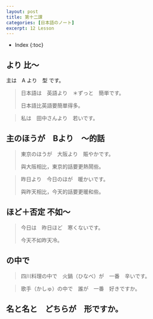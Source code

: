 ```yaml
---
layout: post
title: 第十二課
categories: [日本語のノート]
excerpt: 12 Lesson
---
```

* Index
{:toc}

## より 比～

主は　A より　型 です。

> 日本語は　英語より　＊ずっと　簡単です。
> 
> 日本語比英語要簡單得多。

> 私は　田中さんより　若いです。

## 主のほうが　Bより　～的話

> 東京のほうが　大阪より　賑やかです。
> 
> 與大阪相比，東京的話要更熱鬧些。

> 昨日より　今日のほが　暖かいです。
> 
> 與昨天相比，今天的話要更暖和些。

## ほど＋否定 不如～

> 今日は　昨日ほど　寒くないです。
> 
> 今天不如昨天冷。

## の中で

> 四川料理の中で　火鍋（ひなべ）が　一番　辛いです。

> 歌手（かしゅ）の中で　誰が　一番　好きですか。

## 名と名と　どちらが　形ですか。
